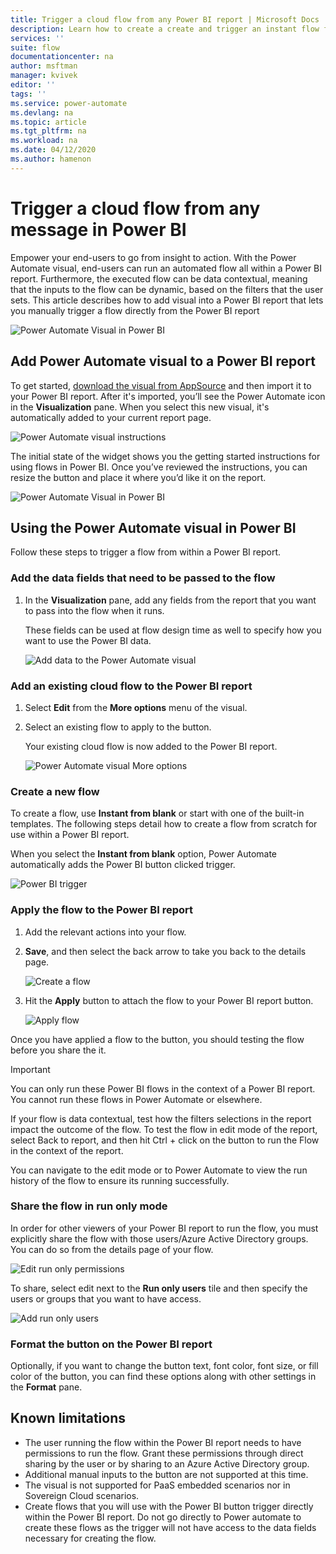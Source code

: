 ```yaml
---
title: Trigger a cloud flow from any Power BI report | Microsoft Docs
description: Learn how to create a create and trigger an instant flow from any Power BI report
services: ''
suite: flow
documentationcenter: na
author: msftman
manager: kvivek
editor: ''
tags: ''
ms.service: power-automate
ms.devlang: na
ms.topic: article
ms.tgt_pltfrm: na
ms.workload: na
ms.date: 04/12/2020
ms.author: hamenon
---
```


# Trigger a cloud flow from any message in Power BI

Empower your end-users to go from insight to action. With the Power Automate visual, end-users can run an automated flow all within a Power BI report. Furthermore, the executed flow can be data contextual, meaning that the inputs to the flow can be dynamic, based on the filters that the user sets. This article describes how to add visual into a Power BI report that lets you manually trigger a flow directly from the Power BI report

![Power Automate Visual in Power BI](media/power-bi-flow/power-bi-main.png)

## Add Power Automate visual to a Power BI report
To get started, [download the visual from AppSource](https://go.microsoft.com/fwlink/?linkid=2160902) and then import it to your Power BI report. After it's imported, you’ll see the Power Automate icon in the **Visualization** pane. When you select this new visual, it's automatically added to your current report page.

![Power Automate visual instructions](media/power-bi-flow/powerbi-default-state.png)

The initial state of the widget shows you the getting started instructions for using flows in Power BI. Once you’ve reviewed the instructions, you can resize the button and place it where you’d like it on the report.

![Power Automate Visual in Power BI](media/power-bi-flow/power-bi-report.png)

## Using the Power Automate visual in Power BI

Follow these steps to trigger a flow from within a Power BI report.

### Add the data fields that need to be passed to the flow

1. In the **Visualization** pane, add any fields from the report that you want to pass into the flow when it runs. 

   These fields can be used at flow design time as well to specify how you want to use the Power BI data.

   ![Add data to the Power Automate visual](media/power-bi-flow/Powerbi-add-data.png)

### Add an existing cloud flow to the Power BI report

1. Select **Edit** from the **More options** menu of the visual. 

1. Select an existing flow to apply to the button.

   Your existing cloud flow is now added to the Power BI report. 

   ![Power Automate visual More options](media/power-bi-flow/power-bi-more-options.png)

### Create a new flow

To create a flow, use **Instant from blank** or start with one of the built-in templates. The following steps detail how to create a flow from scratch for use within a Power BI report.

When you select the **Instant from blank** option, Power Automate automatically adds the Power BI button clicked trigger.

![Power BI trigger](media/power-bi-flow/power-bi-trigger.png)

### Apply the flow to the Power BI report

1. Add the relevant actions into your flow. 

1. **Save**, and then select the back arrow to take you back to the details page. 

   ![Create a flow](media/power-bi-flow/power-bi-create-flow.png)

1. Hit the **Apply** button to attach the flow to your Power BI report button.

   ![Apply flow](media/power-bi-flow/power-bi-apply.png)

Once you have applied a flow to the button, you should testing the flow before you share the it. 

>[!IMPORTANT]
>You can only run these Power BI flows in the context of a Power BI report. You cannot run these flows in Power Automate or elsewhere. 

If your flow is data contextual, test how the filters selections in the report impact the outcome of the flow. To test the flow in edit mode of the report, select Back to report, and then hit Ctrl + click on the button to run the Flow in the context of the report.

You can navigate to the edit mode or to Power Automate to view the run history of the flow to ensure its running successfully.

### Share the flow in run only mode

In order for other viewers of your Power BI report to run the flow, you must explicitly share the flow with those users/Azure Active Directory groups. You can do so from the details page of your flow.

![Edit run only permissions](media/power-bi-flow/powerbI-run-only1.png)

To share, select edit next to the **Run only users** tile and then specify the users or groups that you want to have access.

![Add run only users ](media/power-bi-flow/powerbi-run-only2.png)

### Format the button on the Power BI report
Optionally, if you want to change the button text, font color, font size, or fill color of the button, you can find these options along with other settings in the **Format** pane. 


## Known limitations 

* The user running the flow within the Power BI report needs to have permissions to run the flow. Grant these permissions through direct sharing by the user or by sharing to an Azure Active Directory group.
* Additional manual inputs to the button are not supported at this time.
* The visual is not supported for PaaS embedded scenarios nor in Sovereign Cloud scenarios.
* Create flows that you will use with the Power BI button trigger directly within the Power BI report. Do not go directly to Power automate to create these flows as the trigger will not have access to the data fields necessary for creating the flow.






